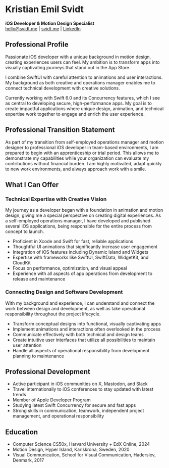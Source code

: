 # Kristian Emil Svidt

**iOS Developer & Motion Design Specialist**  
hello@svidt.me |
[svidt.me](https://svidt.me) | [LinkedIn](https://linkedin.com/in/yourprofile)

## Professional Profile
Passionate iOS developer with a unique background in motion design, creating experiences users can feel. My ambition is to transform apps into visually captivating journeys that stand out in the App Store.

I combine SwiftUI with careful attention to animations and user interactions. My background as both creative and operations manager enables me to connect technical development with creative solutions.

Currently working with Swift 6.0 and its Concurrency features, which I see as central to developing secure, high-performance apps. My goal is to create impactful applications where unique design, animation, and technical expertise work together to engage and enrich the user experience.

## Professional Transition Statement
As part of my transition from self-employed operations manager and motion designer to professional iOS developer in team-based environments, I am prepared to begin with an apprenticeship or trial period. This allows me to demonstrate my capabilities while your organization can evaluate my contributions without financial burden. I am highly motivated, adapt quickly to new work environments, and always approach work with a smile.

## What I Can Offer

### Technical Expertise with Creative Vision
My journey as a developer began with a foundation in animation and motion design, giving me a special perspective on creating digital experiences. As a self-employed operations manager, I have developed and published several iOS applications, being responsible for the entire process from concept to launch.

* Proficient in Xcode and Swift for fast, reliable applications
* Thoughtful UI animations that significantly increase user engagement
* Integration of iOS features including Dynamic Island and Widgets
* Expertise with frameworks like SwiftUI, SwiftData, WidgetKit, and CloudKit
* Focus on performance, optimization, and visual appeal
* Experience with all aspects of app operations from development to release and maintenance

### Connecting Design and Software Development
With my background and experience, I can understand and connect the work between design and development, as well as take operational responsibility throughout the project lifecycle.

* Transform conceptual designs into functional, visually captivating apps
* Implement animations and interactions often overlooked in the process
* Communicate effectively with both technical and design teams
* Create intuitive user interfaces that utilize all possibilities to maintain user attention
* Handle all aspects of operational responsibility from development planning to maintenance

## Professional Development
* Active participant in iOS communities on X, Mastodon, and Slack
* Travel internationally to iOS conferences to stay updated with latest trends
* Member of Apple Developer Program
* Studying latest Swift Concurrency for secure and fast apps
* Strong skills in communication, teamwork, independent project management, and operational responsibility

## Education
* Computer Science CS50x, Harvard University + EdX Online, 2024
* Motion Design, Hyper Island, Karlskrona, Sweden, 2020
* Visual Communication, School for Visual Communication, Haderslev, Denmark, 2017
